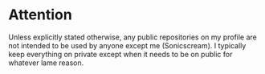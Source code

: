 # Attention
Unless explicitly stated otherwise, any public repositories on my profile are not intended to be used by anyone except me (Sonicscream). I typically keep everything on private except when it needs to be on public for whatever lame reason.
